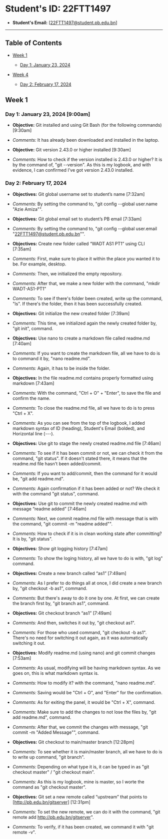 # Student's ID: 22FTT1497

- **Student's Email:** [22FTT1497@student.pb.edu.bn]

---

## Table of Contents
- [Week 1](#week-1)
    - [Day 1: January 23, 2024](#day-1-january-23-2024)

- [Week 4](#week-4)
    - [Day 2: February 17, 2024](#day-2-february-17-2024)

## Week 1

### Day 1: January 23, 2024 [9:00am]
- **Objective:** Git installed and using Git Bash (for the following commands) [9:30am]
- *Comments:* It has already been downloaded and installed in the laptop.

- **Objective:** Git version 2.43.0 or higher installed [9:30am]
- *Comments:* How to check if the version installed is 2.43.0 or higher? It is by the command of, "git --version". As this is my logbook, and with evidence, I can confirmed I've got version 2.43.0 installed.

### Day 2: February 17, 2024
- **Objectives:** Git global username set to student’s name [7:32am]
- *Comments:* By setting the command to, "git config --global user.name "Azie Amiza"".

- **Objectives:** Git global email set to student’s PB email [7:33am]
- *Comments:* By setting the command to, "git config --global user.email "22FTT1497@student.pb.edu.bn"".

- **Objectives:** Create new folder called “WADT AS1 PT1” using CLI [7:35am]
- *Comments:* First, make sure to place it within the place you wanted it to be. For example, desktop.
- *Comments:* Then, we initialized the empty repository.
- *Comments:* After that, we make a new folder with the command, "mkdir WADT-AS1-PT1"
- *Comments:* To see if there's folder been created, write up the command, "ls". If there's the folder, then it has been successfully created.

- **Objectives:** Git initialize the new created folder [7:39am]
- *Comments:* This time, we initialized again the newly created folder by, "git init", command.

- **Objectives:** Use nano to create a markdown file called readme.md [7:40am]
- *Comments:* If you want to create the markdown file, all we have to do is to command it by, "nano readme.md".
- *Comments:* Again, it has to be inside the folder.

- **Objectives:** In the file readme.md contains properly formatted using markdown [7:43am]
- *Comments:* With the command, "Ctrl + O" + "Enter", to save the file and confirm the name.
- *Comments:* To close the readme.md file, all we have to do is to press "Ctrl + X".
- *Comments:* As you can see from the top of the logbook, I added markdown syntax of ID (heading), Student's Email (bolded), and Horizontal line (---).

- **Objectives:** Use git to stage the newly created readme.md file [7:46am]
- *Comments:* To see if it has been commit or not, we can check it from the command, "git status". If it doesn't stated there, it means that the readme.md file hasn't been added/commit.
- *Comments:* If you want to add/commit, then the command for it would be, "git add readme.md".
- *Comments:* Again confirmation if it has been added or not? We check it with the command "git status", command.

- **Objectives:** Use git to commit the newly created readme.md with message “readme added” [7:46am]
- *Comments:* Next, we commit readme.md file with message that is with the command, "git commit -m "readme added"".
- *Comments:* How to check if it is in clean working state after committing? It is by, "git status".

- **Objectives:** Show git logging history [7:47am]
- *Comments:* To show the loging history, all we have to do is with, "git log" command.

- **Objectives:** Create a new branch called “as1” [7:49am]
- *Comments:* As I prefer to do things all at once, I did create a new branch by, "git checkout -b as1", command.
- *Comments:* But there's away to do it one by one. At first, we can create the branch first by, "git branch as1", command.

- **Objectives:** Git checkout branch “as1” [7:49am]
- *Comments:* And then, switches it out by, "git checkout as1".
- *Comments:* For those who used command, "git checkout -b as1". There's no need for switching it out again, as it was automatically switching it out.

- **Objectives:** Modify readme.md (using nano) and git commit changes [7:53am]
- *Comments:* As usual, modifying will be having markdown syntax. As we goes on, this is what markdown syntax is.
- *Comments:* How to modify it? with the command, "nano readme.md".
- *Comments:* Saving would be "Ctrl + O", and "Enter" for the confirmation.
- *Comments:* As for exiting the panel, it would be "Ctrl + X", command.
- *Comments:* Make sure to add the changes to not lose the files by, "git add readme.md", command.
- *Comments:* After that, we commit the changes with message, "git commit -m "Added Message"", command.

- **Objectives:** Git checkout to main/master branch [12:28pm]
- *Comments:* To see whether it is main/master branch, all we have to do is to write up command, "git branch".
- *Comments:* Depending on what type it is, it can be typed in as "git checkout master" / "git checkout main".
- *Comments:* As this is my logbook, mine is master, so I worte the command as "git checkout master".

- **Objectives:** Git set a new remote called “upstream” that points to [http://pb.edu.bn/gitserver] [12:31pm]
- *Comments:* To set the new remote, we can do it with the command, "git remote add http://pb.edu.bn/gitserver".
- *Comments:* To verify, if it has been created, we command it with "git remote -v".
